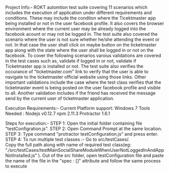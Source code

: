 Project Info:-
ROKT automtion test suite covering 11 scenarios which includes the execution of application under different requirements and conditions. These may include the conditon where the Ticektmaster app being installed or not in the user facebook profile. It also covers the browser environment where the current user may be already logged into the facebook acount or may not be logged in. The test suite also covered the scenario where the user is not sure whether he/she attending the event or not. In that case the user shall click on maybe button on the ticketmaster app along with the state where the user shall be logged in or not on the facebook. To cover the following scenarios varoius validations are covered in the test cases such as, validate if logged in or not, validate if Ticketmaster app is installed or not. The test suite also verifies the occurance of "ticketmaster.com" link to verify that the user is able to navigate to the ticketmaster official website using those links. Other important validations include the case where the test class verifies that the ticketmaster event is being posted on the user facebook profile and visible to all. Another validation includes if the friend has received the message send by the current user of ticketmaster application. 

Execution Requirements:-
Current Platform support: Windows 7
Tools Needed :
Nodejs v0.12.7
npm 2.11.3 
Protractor 1.6.1

Steps for execution:-
    STEP 1: Open the initial folder containing file "testConfigration.js".
    STEP 2: Open Command Prompt at the same location.
    STEP 3: Type command "protractor testConfiguration.js" and press enter.
    STEP 4: To run multiple test classes :- 
Go to src/testCases/.  
Copy the full path along with name of required test class(eg:   	 “./src/testCases/testMainSocialShareModuleWhenUserNotLoggedInAndAppNotInstalled.js" ).
Out of the src folder, open testConfiguration file and paste the name of the file in the "spec : []" attribute and follow the same process to execute 
